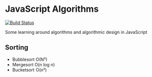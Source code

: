 # JavaScript Algorithms

[![Build Status](https://travis-ci.org/shapeshed/js-algorithms.svg?branch=master)](https://travis-ci.org/shapeshed/js-algorithms)

Some learning around algorithms and algorithmic design in JavaScript

## Sorting

* Bubblesort O(N²)
* Mergesort O(n log n)
* Bucketsort  O(n²)
